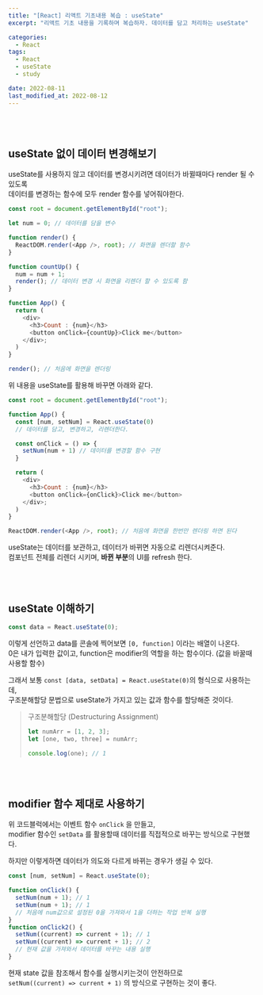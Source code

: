 ```yaml
---
title: "[React] 리액트 기초내용 복습 : useState"
excerpt: "리액트 기초 내용을 기록하며 복습하자. 데이터를 담고 처리하는 useState"

categories:
  - React
tags:
  - React
  - useState
  - study

date: 2022-08-11
last_modified_at: 2022-08-12
---
```


<br>
<br>

## useState 없이 데이터 변경해보기

useState를 사용하지 않고 데이터를 변경시키려면 데이터가 바뀔때마다 render 될 수 있도록<br>
데이터를 변경하는 함수에 모두 render 함수를 넣어줘야한다.

```javascript
const root = document.getElementById("root");

let num = 0; // 데이터를 담을 변수

function render() {
  ReactDOM.render(<App />, root); // 화면을 렌더할 함수
}

function countUp() {
  num = num + 1;
  render(); // 데이터 변경 시 화면을 리렌더 할 수 있도록 함
}

function App() {
  return (
    <div>
      <h3>Count : {num}</h3>
      <button onClick={countUp}>Click me</button>
    </div>;
  )
}

render(); // 처음에 화면을 렌더링
```

위 내용을 useState를 활용해 바꾸면 아래와 같다.

```javascript
const root = document.getElementById("root");

function App() {
  const [num, setNum] = React.useState(0)
  // 데이터를 담고, 변경하고, 리렌더한다.

  const onClick = () => {
    setNum(num + 1) // 데이터를 변경할 함수 구현
  }

  return (
    <div>
      <h3>Count : {num}</h3>
      <button onClick={onClick}>Click me</button>
    </div>;
  )
}

ReactDOM.render(<App />, root); // 처음에 화면을 한번만 렌더링 하면 된다
```

useState는 데이터를 보관하고, 데이터가 바뀌면 자동으로 리렌더시켜준다.<br>
컴포넌트 전체를 리렌더 시키며, **바뀐 부분**의 UI를 refresh 한다.

<br>
<br>

## useState 이해하기

```javascript
const data = React.useState(0);
```

이렇게 선언하고 data를 콘솔에 찍어보면 `[0, function]` 이라는 배열이 나온다.<br>
0은 내가 입력한 값이고, function은 modifier의 역할을 하는 함수이다. (값을 바꿀때 사용할 함수)

그래서 보통 `const [data, setData] = React.useState(0)`의 형식으로 사용하는데,<br >
구조분해할당 문법으로 useState가 가지고 있는 값과 함수를 할당해준 것이다.

> 구조분해할당 (Destructuring Assignment)
>
> ```javascript
> let numArr = [1, 2, 3];
> let [one, two, three] = numArr;
>
> console.log(one); // 1
> ```

<br>
<br>

## modifier 함수 제대로 사용하기

위 코드블럭에서는 이벤트 함수 `onClick` 을 만들고,<br>
modifier 함수인 `setData` 를 활용할때 데이터를 직접적으로 바꾸는 방식으로 구현했다.

하지만 이렇게하면 데이터가 의도와 다르게 바뀌는 경우가 생길 수 있다.

```javascript
const [num, setNum] = React.useState(0);

function onClick() {
  setNum(num + 1); // 1
  setNum(num + 1); // 1
  // 처음에 num값으로 설정된 0을 가져와서 1을 더하는 작업 반복 실행
}
function onClick2() {
  setNum((current) => current + 1); // 1
  setNum((current) => current + 1); // 2
  // 현재 값을 가져와서 데이터를 바꾸는 내용 실행
}
```

현재 state 값을 참조해서 함수를 실행시키는것이 안전하므로<br>
`setNum((current) => current + 1)` 의 방식으로 구현하는 것이 좋다.

